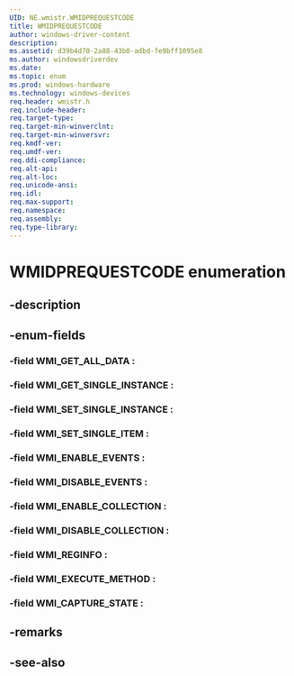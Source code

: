 ```yaml
---
UID: NE.wmistr.WMIDPREQUESTCODE
title: WMIDPREQUESTCODE
author: windows-driver-content
description: 
ms.assetid: d39b4d70-2a88-43b0-adbd-fe9bff1095e8
ms.author: windowsdriverdev
ms.date: 
ms.topic: enum
ms.prod: windows-hardware
ms.technology: windows-devices
req.header: wmistr.h
req.include-header:
req.target-type:
req.target-min-winverclnt:
req.target-min-winversvr:
req.kmdf-ver:
req.umdf-ver:
req.ddi-compliance:
req.alt-api:
req.alt-loc:
req.unicode-ansi:
req.idl:
req.max-support:
req.namespace:
req.assembly:
req.type-library:
---
```


# WMIDPREQUESTCODE enumeration

## -description



## -enum-fields

### -field WMI_GET_ALL_DATA : 
### -field WMI_GET_SINGLE_INSTANCE : 
### -field WMI_SET_SINGLE_INSTANCE : 
### -field WMI_SET_SINGLE_ITEM : 
### -field WMI_ENABLE_EVENTS : 
### -field WMI_DISABLE_EVENTS : 
### -field WMI_ENABLE_COLLECTION : 
### -field WMI_DISABLE_COLLECTION : 
### -field WMI_REGINFO : 
### -field WMI_EXECUTE_METHOD : 
### -field WMI_CAPTURE_STATE : 

## -remarks

## -see-also